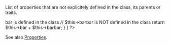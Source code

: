 List of properties that are not explicitely defined in the class, its parents or traits.

<?php

class foo {
    // property definition
    private bar = 2;
    
    function foofoo() {
        // $this->bar is defined in the class
        // $this->barbar is NOT defined in the class
        return $this->bar + $this->barbar;
    }
}

?>

See also [Properties](http://php.net/manual/en/language.oop5.properties.php).